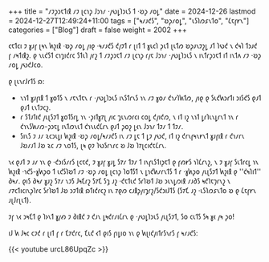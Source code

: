 +++
title = "𐑥𐑲𐑜𐑮𐑱𐑑𐑦𐑙 𐑥𐑲 𐑚𐑤𐑪𐑜 𐑓𐑮𐑪𐑥 ·𐑢𐑻𐑛𐑐𐑮𐑧𐑕 𐑑 ·𐑹𐑜 𐑥𐑴𐑛"
date = 2024-12-26
lastmod = 2024-12-27T12:49:24+11:00
tags = ["𐑰𐑥𐑨𐑒𐑕", "𐑹𐑜𐑥𐑴𐑛", "𐑧𐑕𐑐𐑼𐑭𐑯𐑑𐑴", "𐑖𐑱𐑝𐑾𐑯"]
categories = ["Blog"]
draft = false
weight = 2002
+++

𐑤𐑱𐑑𐑤𐑦 𐑲 𐑣𐑨𐑝 𐑚𐑰𐑯 𐑿𐑟𐑦𐑙 ·𐑹𐑜 𐑥𐑴𐑛 𐑢𐑦𐑞 ·𐑰𐑥𐑨𐑒𐑕 𐑒𐑢𐑲𐑑 𐑩 𐑚𐑦𐑑 𐑑 𐑣𐑧𐑤𐑐 𐑜𐑧𐑑 𐑚𐑧𐑑𐑼 𐑹𐑜𐑨𐑯𐑲𐑟𐑛 𐑨𐑑 𐑐𐑻𐑒 𐑯 𐑒𐑰𐑐 𐑑𐑮𐑨𐑒 𐑝 𐑥𐑰𐑑𐑦𐑙𐑟. 𐑞 𐑯𐑧𐑒𐑕𐑑 𐑤𐑪𐑡𐑦𐑒𐑩𐑤 𐑕𐑑𐑧𐑐 𐑢𐑩𐑟 𐑑 𐑥𐑲𐑜𐑮𐑱𐑑 𐑥𐑲 𐑚𐑤𐑪𐑜 𐑩𐑢𐑱 𐑓𐑮𐑪𐑥 ·𐑢𐑻𐑛𐑐𐑮𐑧𐑕 𐑯 𐑦𐑯𐑑𐑩𐑜𐑮𐑱𐑑 𐑦𐑑 𐑦𐑯𐑑𐑵 𐑥𐑲 ·𐑹𐑜 𐑥𐑴𐑛 𐑢𐑻𐑒𐑓𐑤𐑴.

𐑞 𐑚𐑧𐑯𐑩𐑓𐑩𐑑𐑕 𐑸:

-   𐑯𐑪𐑑 𐑣𐑨𐑝𐑦𐑙 𐑑 𐑣𐑴𐑑𐑕 𐑯 𐑥𐑱𐑯𐑑𐑱𐑯 𐑩 ·𐑢𐑻𐑛𐑐𐑮𐑧𐑕 𐑦𐑯𐑕𐑑𐑩𐑯𐑕 𐑪𐑯 𐑥𐑲 𐑣𐑴𐑥 𐑒𐑪𐑥𐑐𐑿𐑑𐑼, 𐑢𐑦𐑞 𐑞 𐑕𐑧𐑒𐑿𐑮𐑩𐑑𐑦 𐑮𐑦𐑕𐑒𐑕 𐑞𐑨𐑑 𐑞𐑨𐑑 𐑧𐑯𐑑𐑲𐑤𐑟.
-   𐑩 𐑕𐑑𐑨𐑑𐑦𐑒 𐑢𐑧𐑚𐑕𐑲𐑑 𐑣𐑴𐑑𐑕𐑩𐑛 𐑪𐑯 ·𐑜𐑦𐑑𐑣𐑳𐑚 𐑢𐑦𐑤 𐑡𐑧𐑯𐑼𐑩𐑤𐑦 𐑤𐑴𐑛 𐑒𐑢𐑦𐑒𐑼, 𐑯 𐑦𐑑 𐑦𐑟 𐑯𐑪𐑑 𐑛𐑩𐑐𐑧𐑯𐑛𐑩𐑯𐑑 𐑪𐑯 𐑩 𐑒𐑪𐑯𐑕𐑿𐑥𐑼-𐑜𐑮𐑱𐑛 𐑦𐑯𐑑𐑼𐑯𐑧𐑑 𐑒𐑪𐑯𐑧𐑒𐑖𐑩𐑯 𐑞𐑨𐑑 𐑜𐑴𐑟 𐑛𐑬𐑯 𐑓𐑮𐑪𐑥 𐑑𐑲𐑥 𐑑 𐑑𐑲𐑥.
-   𐑕𐑦𐑯𐑕 𐑲 𐑨𐑥 𐑷𐑤𐑮𐑧𐑛𐑦 𐑿𐑟𐑦𐑙 ·𐑹𐑜 𐑥𐑴𐑛/𐑰𐑥𐑨𐑒𐑕 𐑦𐑯 𐑥𐑲 𐑛𐑱 𐑑 𐑛𐑲 𐑢𐑻𐑒, 𐑦𐑑 𐑦𐑟 𐑒𐑩𐑯𐑝𐑰𐑯𐑾𐑯𐑑 𐑣𐑨𐑝𐑦𐑙 𐑩 𐑒𐑪𐑥𐑩𐑯 𐑓𐑹𐑥𐑨𐑑 𐑓𐑹 𐑷𐑤 𐑥𐑲 𐑯𐑴𐑑𐑕, 𐑚𐑰 𐑞𐑲 𐑐𐑻𐑕𐑩𐑯𐑩𐑤 𐑹 𐑓𐑹 𐑐𐑳𐑚𐑤𐑦𐑒𐑱𐑖𐑩𐑯.

𐑯𐑬 𐑞𐑨𐑑 𐑲 𐑨𐑥 𐑪𐑯 𐑞 ·𐑒𐑮𐑦𐑕𐑥𐑩𐑕 𐑚𐑤𐑱𐑒, 𐑲 𐑣𐑨𐑝 𐑣𐑨𐑛 𐑕𐑳𐑥 𐑑𐑲𐑥 𐑑 𐑦𐑯𐑝𐑧𐑕𐑑𐑦𐑜𐑱𐑑 𐑞 𐑝𐑺𐑾𐑕 𐑪𐑐𐑖𐑩𐑯𐑟, 𐑯 𐑲 𐑣𐑨𐑝 𐑕𐑧𐑑𐑩𐑤𐑛 𐑪𐑯 𐑿𐑟𐑦𐑙 ·𐑪𐑒𐑕-𐑣𐑿𐑜𐑴 𐑑 𐑧𐑒𐑕𐑐𐑹𐑑 𐑥𐑲 ·𐑹𐑜 𐑥𐑴𐑛 𐑚𐑤𐑪𐑜 𐑐𐑴𐑑𐑕𐑑 𐑯 𐑛𐑪𐑒𐑿𐑥𐑩𐑯𐑑𐑕 𐑑 𐑩 ·𐑣𐑿𐑜𐑴 𐑢𐑧𐑚𐑕𐑲𐑑 𐑿𐑟𐑦𐑙 𐑞 ''𐑒𐑰𐑐𐑦𐑑'' 𐑔𐑰𐑥. 𐑞𐑦𐑕 𐑔𐑰𐑥 𐑣𐑨𐑟 𐑕𐑳𐑥 𐑯𐑲𐑕 𐑓𐑰𐑗𐑩𐑟 𐑕𐑳𐑗 𐑕𐑡 𐑨𐑟 ·𐑒𐑱𐑑𐑧𐑒 𐑕𐑩𐑐𐑹𐑑 𐑓𐑹 𐑮𐑧𐑯𐑛𐑼𐑦𐑙 𐑥𐑨𐑔𐑕 𐑰𐑒𐑐𐑱𐑠𐑩𐑯𐑟 𐑯 𐑥𐑳𐑤𐑑𐑦𐑤𐑦𐑯𐑜𐑐𐑩𐑤 𐑕𐑩𐑐𐑹𐑑 𐑓𐑹 𐑮𐑲𐑑𐑦𐑙 𐑸𐑑𐑦𐑒𐑩𐑤𐑟 𐑦𐑯 𐑳𐑞𐑼 𐑤𐑨𐑙𐑜𐑢𐑦𐑡𐑩𐑟/𐑕𐑒𐑮𐑦𐑓𐑑𐑕 (𐑕𐑳𐑗 𐑨𐑟 ·𐑧𐑕𐑐𐑼𐑭𐑯𐑑𐑴 𐑹 𐑞 𐑖𐑱𐑝𐑾𐑯 𐑨𐑚𐑓𐑩𐑚𐑧𐑑).

𐑲𐑝 𐑯𐑬 𐑮𐑰𐑗𐑑 𐑞 𐑐𐑶𐑯𐑑 𐑣𐑢𐑺 𐑲 𐑔𐑦𐑙𐑒 𐑲 𐑒𐑨𐑯 𐑛𐑰𐑒𐑩𐑥𐑦𐑖𐑩𐑯 𐑞 ·𐑢𐑻𐑛𐑐𐑮𐑧𐑕 𐑢𐑧𐑚𐑕𐑲𐑑, 𐑕𐑴 𐑤𐑧𐑑𐑕 𐑕𐑰 𐑣𐑬 𐑢𐑰 𐑜𐑴!

𐑦𐑓 𐑿 𐑓𐑰𐑤 𐑤𐑲𐑒 𐑩 𐑚𐑦𐑑 𐑝 𐑩 𐑗𐑳𐑒𐑩𐑤, 𐑗𐑧𐑒 𐑬𐑑 𐑞𐑦𐑕 𐑝𐑦𐑛𐑦𐑴 𐑪𐑯 𐑞 𐑿𐑚𐑦𐑒𐑢𐑦𐑑𐑩𐑕𐑯𐑩𐑕 𐑝 𐑰𐑥𐑨𐑒𐑕:

{{< youtube urcL86UpqZc >}}
